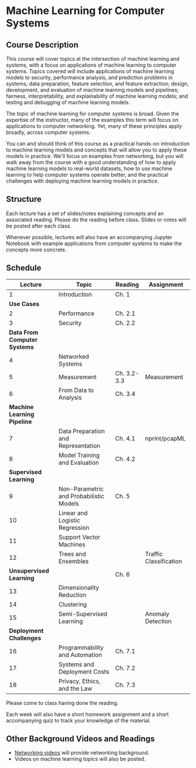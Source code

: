 # Machine Learning for Computer Systems

## Course Description

This course will cover topics at the intersection of machine learning and
systems, with a focus on applications of machine learning to computer systems.
Topics covered will include applications of machine learning models to
security, performance analysis, and prediction problems in systems; data
preparation, feature selection, and feature extraction; design, development,
and evaluation of machine learning models and pipelines; fairness,
interpretability, and explainability of machine learning models; and testing
and debugging of machine learning models.

The topic of machine learning for computer systems is broad. Given the
expertise of the instructor, many of the examples this term will focus on
applications to computer networking. Yet, many of these principles apply
broadly, across computer systems.

You can and should think of this course as a practical hands-on introduction
to machine learning models and concepts that will allow you to apply these
models in practice. We'll focus on examples from networking, but you will walk
away from the course with a good understanding of how to apply machine
learning models to real-world datasets, how to use machine learning to help
computer systems operate better, and the practical challenges with deploying
machine learning models in practice.

## Structure

Each lecture has a set of slides/notes explaining concepts and an associated
reading. Please do the reading before class. Slides or notes will be posted
after each class.

Whenever possible, lectures will also have an accompanying Jupyter Notebook
with example applications from computer systems to make the concepts more
concrete.

## Schedule 

| Lecture                            | Topic                                   | Reading     | Assignment             |
| ---------------------------------- | -------------------------------------   | --------    | ----------             |
| 1                                  | Introduction                            | Ch. 1       |                        |
| **Use Cases**                      |                                         |             |                        |
| 2                                  | Performance                             | Ch. 2.1     |                        |
| 3                                  | Security                                | Ch. 2.2     |                        |
| **Data From Computer Systems**     |                                         |             |                        |
| 4                                  | Networked Systems                       |             |                        |
| 5                                  | Measurement                             | Ch. 3.2-3.3 | Measurement            |
| 6                                  | From Data to Analysis                   | Ch. 3.4     |                        |
| **Machine Learning Pipeline**      |                                         |             |                        |
| 7                                  | Data Preparation and Representation     | Ch. 4.1     | nprint/pcapML          |
| 8                                  | Model Training and Evaluation           | Ch. 4.2     |                        |
| **Supervised Learning**            |                                         |             |                        |
| 9                                  | Non-Parametric and Probabilistic Models | Ch. 5       |                        |
| 10                                 | Linear and Logistic Regression          |             |                        |
| 11                                 | Support Vector Machines                 |             |                        |
| 12                                 | Trees and Ensembles                     |             | Traffic Classification |
| **Unsupervised Learning**          |                                         | Ch. 6       |                        |
| 13                                 | Dimensionality Reduction                |             |                        |
| 14                                 | Clustering                              |             |                        |
| 15                                 | Semi-Supervised Learning                |             | Anomaly Detection      |
| **Deployment Challenges**          |                                         |             |                        |
| 16                                 | Programmability and Automation          | Ch. 7.1     |                        |
| 17                                 | Systems and Deployment Costs            | Ch. 7.2     |                        |
| 18                                 | Privacy, Ethics, and the Law            | Ch. 7.3     |                        |

Please come to class having done the reading. 

Each week will also have a short homework assignment and a short accompanying
quiz to track your knowledge of the material.

## Other Background Videos and Readings

* [Networking videos](https://www.youtube.com/playlist?list=PLpherdrLyny-zJw95jcE-uJkcsIAG1MEn) will provide networking background.
* Videos on machine learning topics will also be posted.



